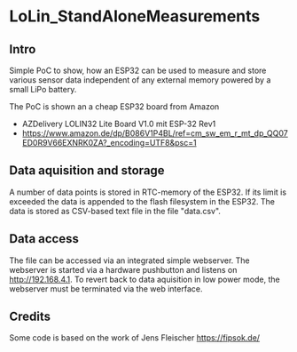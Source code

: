# LoLin_StandAloneMeasurements
## Intro
Simple PoC to show, how an ESP32 can be used to measure and store various sensor data independent of any external memory powered by a small LiPo battery.

The PoC is shown an a cheap ESP32 board from Amazon 
- AZDelivery LOLIN32 Lite Board V1.0 mit ESP-32 Rev1
- https://www.amazon.de/dp/B086V1P4BL/ref=cm_sw_em_r_mt_dp_QQ07ED0R9V66EXNRK0ZA?_encoding=UTF8&psc=1

## Data aquisition and storage
A number of data points is stored in RTC-memory of the ESP32. If its limit is exceeded the data is appended to the flash filesystem in the ESP32.
The data is stored as CSV-based text file in the file "data.csv".

## Data access
The file can be accessed via an integrated simple webserver. The webserver is started via a hardware pushbutton and listens on http://192.168.4.1.
To revert back to data aquisition in low power mode, the webserver must be terminated via the web interface.

## Credits
Some code is based on the work of Jens Fleischer https://fipsok.de/

